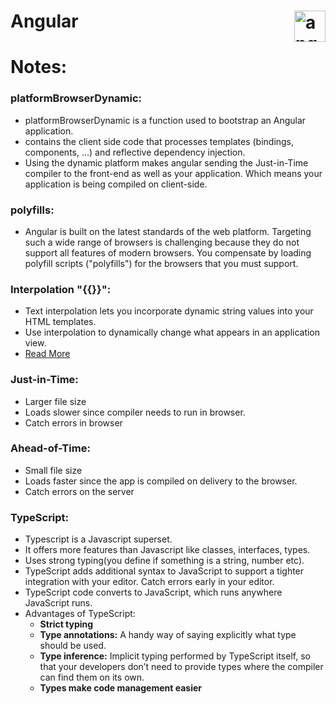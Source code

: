 # Angular <img align="right" src="https://angular.io/assets/images/logos/angular/angular.svg" alt="angular" width="50" height="50"/>


# Notes:

### platformBrowserDynamic:
- platformBrowserDynamic is a function used to bootstrap an Angular application.
- contains the client side code that processes templates (bindings, components, ...) and reflective dependency injection.
- Using the dynamic platform makes angular sending the Just-in-Time compiler to the front-end as well as your application. Which means your application is being compiled on client-side.

### polyfills:
- Angular is built on the latest standards of the web platform. Targeting such a wide range of browsers is challenging because they do not support all features of modern browsers. You compensate by loading polyfill scripts ("polyfills") for the browsers that you must support.

### Interpolation "{{}}":
- Text interpolation lets you incorporate dynamic string values into your HTML templates.
- Use interpolation to dynamically change what appears in an application view.
- [Read More](https://angular.io/guide/interpolation#resolving-expressions-with-interpolation)

### Just-in-Time:
- Larger file size
- Loads slower since compiler needs to run in browser.
- Catch errors in browser

### Ahead-of-Time:
- Small file size
- Loads faster since the app is compiled on delivery to the browser.
- Catch errors on the server

### TypeScript:
- Typescript is a Javascript superset.
- It offers more features than Javascript like classes, interfaces, types.
- Uses strong typing(you define if something is a string, number etc).
- TypeScript adds additional syntax to JavaScript to support a tighter integration with your editor. Catch errors early in your editor.
- TypeScript code converts to JavaScript, which runs anywhere JavaScript runs.
- Advantages of TypeScript:
  - **Strict typing**
  - **Type annotations:** A handy way of saying explicitly what type should be used.
  - **Type inference:** Implicit typing performed by TypeScript itself, so that your developers don’t need to provide types where the compiler can find them on its own.
  - **Types make code management easier**